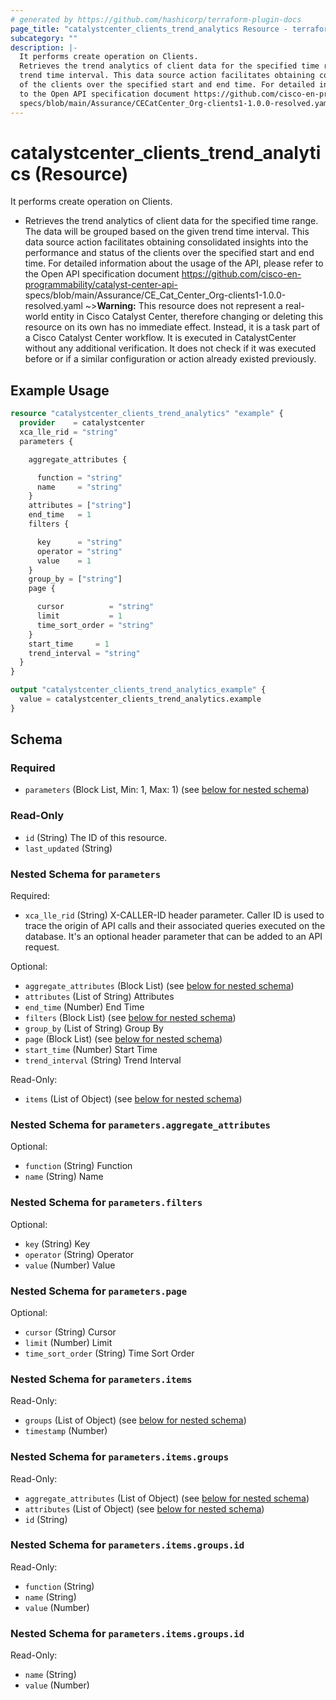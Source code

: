 ```yaml
---
# generated by https://github.com/hashicorp/terraform-plugin-docs
page_title: "catalystcenter_clients_trend_analytics Resource - terraform-provider-catalystcenter"
subcategory: ""
description: |-
  It performs create operation on Clients.
  Retrieves the trend analytics of client data for the specified time range. The data will be grouped based on the given
  trend time interval. This data source action facilitates obtaining consolidated insights into the performance and status
  of the clients over the specified start and end time. For detailed information about the usage of the API, please refer
  to the Open API specification document https://github.com/cisco-en-programmability/catalyst-center-api-
  specs/blob/main/Assurance/CECatCenter_Org-clients1-1.0.0-resolved.yaml
---
```


# catalystcenter_clients_trend_analytics (Resource)

It performs create operation on Clients.

- Retrieves the trend analytics of client data for the specified time range. The data will be grouped based on the given
trend time interval. This data source action facilitates obtaining consolidated insights into the performance and status
of the clients over the specified start and end time. For detailed information about the usage of the API, please refer
to the Open API specification document https://github.com/cisco-en-programmability/catalyst-center-api-
specs/blob/main/Assurance/CE_Cat_Center_Org-clients1-1.0.0-resolved.yaml
~>**Warning:**
This resource does not represent a real-world entity in Cisco Catalyst Center, therefore changing or deleting this resource on its own has no immediate effect.
Instead, it is a task part of a Cisco Catalyst Center workflow. It is executed in CatalystCenter without any additional verification. It does not check if it was executed before or if a similar configuration or action already existed previously.

## Example Usage

```terraform
resource "catalystcenter_clients_trend_analytics" "example" {
  provider    = catalystcenter
  xca_lle_rid = "string"
  parameters {

    aggregate_attributes {

      function = "string"
      name     = "string"
    }
    attributes = ["string"]
    end_time   = 1
    filters {

      key      = "string"
      operator = "string"
      value    = 1
    }
    group_by = ["string"]
    page {

      cursor          = "string"
      limit           = 1
      time_sort_order = "string"
    }
    start_time     = 1
    trend_interval = "string"
  }
}

output "catalystcenter_clients_trend_analytics_example" {
  value = catalystcenter_clients_trend_analytics.example
}
```

<!-- schema generated by tfplugindocs -->
## Schema

### Required

- `parameters` (Block List, Min: 1, Max: 1) (see [below for nested schema](#nestedblock--parameters))

### Read-Only

- `id` (String) The ID of this resource.
- `last_updated` (String)

<a id="nestedblock--parameters"></a>
### Nested Schema for `parameters`

Required:

- `xca_lle_rid` (String) X-CALLER-ID header parameter. Caller ID is used to trace the origin of API calls and their associated queries executed on the database. It's an optional header parameter that can be added to an API request.

Optional:

- `aggregate_attributes` (Block List) (see [below for nested schema](#nestedblock--parameters--aggregate_attributes))
- `attributes` (List of String) Attributes
- `end_time` (Number) End Time
- `filters` (Block List) (see [below for nested schema](#nestedblock--parameters--filters))
- `group_by` (List of String) Group By
- `page` (Block List) (see [below for nested schema](#nestedblock--parameters--page))
- `start_time` (Number) Start Time
- `trend_interval` (String) Trend Interval

Read-Only:

- `items` (List of Object) (see [below for nested schema](#nestedatt--parameters--items))

<a id="nestedblock--parameters--aggregate_attributes"></a>
### Nested Schema for `parameters.aggregate_attributes`

Optional:

- `function` (String) Function
- `name` (String) Name


<a id="nestedblock--parameters--filters"></a>
### Nested Schema for `parameters.filters`

Optional:

- `key` (String) Key
- `operator` (String) Operator
- `value` (Number) Value


<a id="nestedblock--parameters--page"></a>
### Nested Schema for `parameters.page`

Optional:

- `cursor` (String) Cursor
- `limit` (Number) Limit
- `time_sort_order` (String) Time Sort Order


<a id="nestedatt--parameters--items"></a>
### Nested Schema for `parameters.items`

Read-Only:

- `groups` (List of Object) (see [below for nested schema](#nestedobjatt--parameters--items--groups))
- `timestamp` (Number)

<a id="nestedobjatt--parameters--items--groups"></a>
### Nested Schema for `parameters.items.groups`

Read-Only:

- `aggregate_attributes` (List of Object) (see [below for nested schema](#nestedobjatt--parameters--items--groups--aggregate_attributes))
- `attributes` (List of Object) (see [below for nested schema](#nestedobjatt--parameters--items--groups--attributes))
- `id` (String)

<a id="nestedobjatt--parameters--items--groups--aggregate_attributes"></a>
### Nested Schema for `parameters.items.groups.id`

Read-Only:

- `function` (String)
- `name` (String)
- `value` (Number)


<a id="nestedobjatt--parameters--items--groups--attributes"></a>
### Nested Schema for `parameters.items.groups.id`

Read-Only:

- `name` (String)
- `value` (Number)
